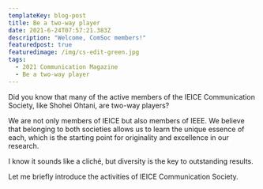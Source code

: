 ```yaml
---
templateKey: blog-post
title: Be a two-way player
date: 2021-6-24T07:57:21.383Z
description: "Welcome, ComSoc members!"
featuredpost: true
featuredimage: /img/cs-edit-green.jpg
tags:
  - 2021 Communication Magazine
  - Be a two-way player
---
```


Did you know that many of the active members of the IEICE Communication Society, like Shohei Ohtani, are two-way players?

We are not only members of IEICE but also members of IEEE. We believe that belonging to both societies allows us to learn the unique essence of each, which is the starting point for originality and excellence in our research.

I know it sounds like a cliché, but diversity is the key to outstanding results.

Let me briefly introduce the activities of IEICE Communication Society.
